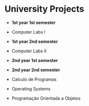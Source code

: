 # University Projects

* **1st year 1st semester**

* Computer Labs I

* **1st year 2nd semester**

* Computer Labs II

* **2nd year 1st semester**

* **2nd year 2nd semester**

* Calculo de Programas

* Operating Systems

* Programação Orientada a Objetos
